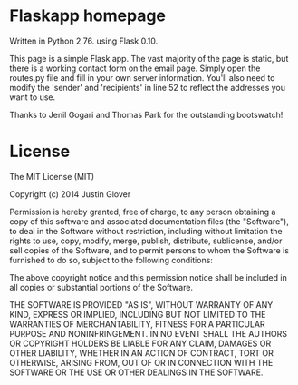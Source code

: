 Flaskapp homepage
=========
Written in Python 2.76. using Flask 0.10. 

This page is a simple Flask app. The vast majority of the page is static, but 
there is a working contact form on the email page.  Simply open the routes.py
file and fill in your own server information.  You'll also need to modify the 
'sender' and 'recipients' in line 52 to reflect the addresses you want to use.

Thanks to Jenil Gogari and Thomas Park for the outstanding bootswatch!


License
=========
The MIT License (MIT)

Copyright (c) 2014 Justin Glover

Permission is hereby granted, free of charge, to any person obtaining a copy
of this software and associated documentation files (the "Software"), to deal
in the Software without restriction, including without limitation the rights
to use, copy, modify, merge, publish, distribute, sublicense, and/or sell
copies of the Software, and to permit persons to whom the Software is
furnished to do so, subject to the following conditions:

The above copyright notice and this permission notice shall be included in
all copies or substantial portions of the Software.

THE SOFTWARE IS PROVIDED "AS IS", WITHOUT WARRANTY OF ANY KIND, EXPRESS OR
IMPLIED, INCLUDING BUT NOT LIMITED TO THE WARRANTIES OF MERCHANTABILITY,
FITNESS FOR A PARTICULAR PURPOSE AND NONINFRINGEMENT. IN NO EVENT SHALL THE
AUTHORS OR COPYRIGHT HOLDERS BE LIABLE FOR ANY CLAIM, DAMAGES OR OTHER
LIABILITY, WHETHER IN AN ACTION OF CONTRACT, TORT OR OTHERWISE, ARISING FROM,
OUT OF OR IN CONNECTION WITH THE SOFTWARE OR THE USE OR OTHER DEALINGS IN
THE SOFTWARE.